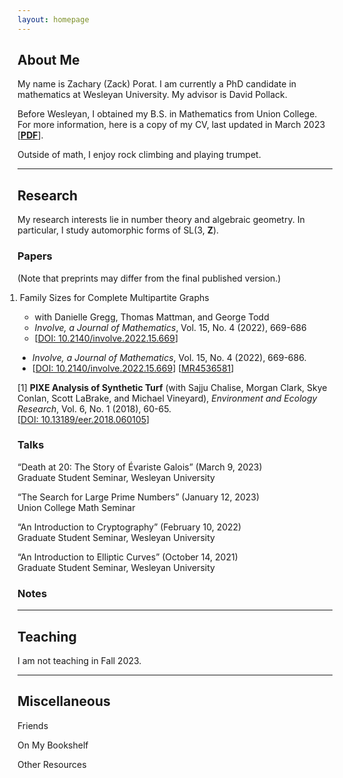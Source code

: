 ```yaml
---
layout: homepage
---
```


## <a name="about"></a> About Me

My name is Zachary (Zack) Porat.  I am currently a PhD candidate in mathematics at Wesleyan University.  My advisor is David Pollack.

Before Wesleyan, I obtained my B.S. in Mathematics from Union College.  For more information, here is a copy of my CV, last updated in March 2023 [[**PDF**](site.cv_link)].

Outside of math, I enjoy rock climbing and playing trumpet.

---

## Research 

My research interests lie in number theory and algebraic geometry.  In particular, I study automorphic forms of SL(3, **Z**).

### Papers

(Note that preprints may differ from the final published version.)

<ol reversed style="margin-left:-20px">
<li>Family Sizes for Complete Multipartite Graphs</li>
<ul list-style-type="none;">
    <li> with Danielle Gregg, Thomas Mattman, and George Todd </li>
    <li><i>Involve, a Journal of Mathematics</i>, Vol. 15, No. 4 (2022), 669-686 </li>
    <li>[<a href="https://msp.org/involve/2022/15-4/p07.xhtml">DOI: 10.2140/involve.2022.15.669</a>]</li>
</ul>
</ol>




* *Involve, a Journal of Mathematics*, Vol. 15, No. 4 (2022), 669-686.
* <i class="fas fa-external-link-alt"></i> [[DOI: 10.2140/involve.2022.15.669](https://msp.org/involve/2022/15-4/p07.xhtml)] [[MR4536581](https://mathscinet.ams.org/mathscinet/article?mr=4536581)]

[1] **PIXE Analysis of Synthetic Turf** (with Sajju Chalise, Morgan Clark, Skye Conlan, Scott LaBrake, and Michael Vineyard), *Environment and Ecology Research*, Vol. 6, No. 1 (2018), 60-65.\
<i class="fas fa-external-link-alt"></i> [[DOI: 10.13189/eer.2018.060105](https://www.hrpub.org/journals/article_info.php?aid=6770)]

### Talks

“Death at 20: The Story of Évariste Galois” (March 9, 2023) \
<i class="fas fa-map-pin"></i> Graduate Student Seminar, Wesleyan University

“The Search for Large Prime Numbers” (January 12, 2023) \
<i class="fas fa-map-pin"></i> Union College Math Seminar

“An Introduction to Cryptography” (February 10, 2022)\
<i class="fas fa-map-pin"></i> Graduate Student Seminar, Wesleyan University

“An Introduction to Elliptic Curves” (October 14, 2021)\
<i class="fas fa-map-pin"></i> Graduate Student Seminar, Wesleyan University


### Notes

---

## Teaching

I am not teaching in Fall 2023.

---

## <a name="misc"></a> Miscellaneous

Friends

On My Bookshelf

Other Resources

